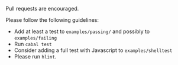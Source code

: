 Pull requests are encouraged.

Please follow the following guidelines:

- Add at least a test to `examples/passing/` and possibly to `examples/failing`
- Run `cabal test`
- Consider adding a full test with Javascript to `examples/shelltest`
- Please run `hlint`.
